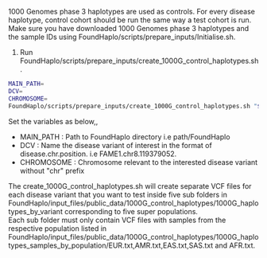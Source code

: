 1000 Genomes phase 3 haplotypes are used as controls. For every disease haplotype, control cohort should be run the same way a test cohort is run. 
Make sure you have downloaded 1000 Genomes phase 3 haplotypes and the sample IDs using FoundHaplo/scripts/prepare_inputs/Initialise.sh.

1. Run FoundHaplo/scripts/prepare_inputs/create_1000G_control_haplotypes.sh.
```bash
MAIN_PATH=
DCV=
CHROMOSOME=
FoundHaplo/scripts/prepare_inputs/create_1000G_control_haplotypes.sh "$MAIN_PATH" "$DCV" "$CHROMOSOME"
```

Set the variables as below,,

* MAIN_PATH : Path to FoundHaplo directory i.e path/FoundHaplo
* DCV : Name the disease variant of interest in the format of disease.chr.position. i.e FAME1.chr8.119379052.
* CHROMOSOME : Chromosome relevant to the interested disease variant without "chr" prefix

The create_1000G_control_haplotypes.sh will create separate VCF files for each disease variant that you want to test inside five sub folders in FoundHaplo/input_files/public_data/1000G_control_haplotypes/1000G_haplotypes_by_variant corresponding to five super populations.   
Each sub folder must only contain VCF files with samples from the respective population listed in FoundHaplo/input_files/public_data/1000G_control_haplotypes/1000G_haplotypes_samples_by_population/EUR.txt,AMR.txt,EAS.txt,SAS.txt and AFR.txt. 

